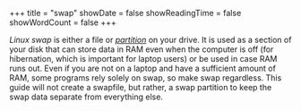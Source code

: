 +++
title = "swap"
showDate = false
showReadingTime = false
showWordCount = false
+++

*Linux swap* is either a file or [_partition_](/arch-install-guide/glosssary/partition) on your drive. It is used as a section of your disk that can store data in RAM even when the computer is off (for hibernation, which is important for laptop users) or be used in case RAM runs out. Even if you are not on a laptop and have a sufficient amount of RAM, some programs rely solely on swap, so make swap regardless. This guide will not create a swapfile, but rather, a swap partition to keep the swap data separate from everything else. 